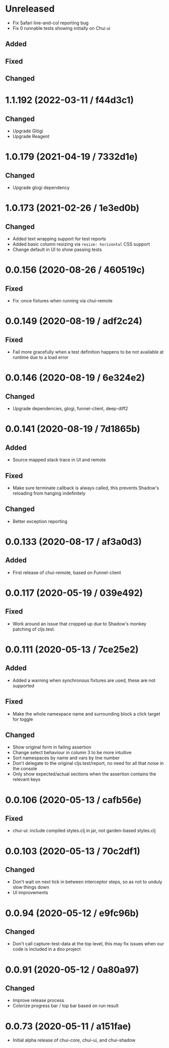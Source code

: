 # Unreleased

- Fix Safari line-and-col reporting bug
- Fix 0 runnable tests showing initially on Chui ui

## Added

## Fixed

## Changed

# 1.1.192 (2022-03-11 / f44d3c1)

## Changed

- Upgrade Glögi
- Upgrade Reagent

# 1.0.179 (2021-04-19 / 7332d1e)

## Changed

- Upgrade glogi dependency

# 1.0.173 (2021-02-26 / 1e3ed0b)

## Changed

- Added text wrapping support for test reports
- Added basic column resizing via `resize: horizontal` CSS support
- Change default in UI to show passing tests

# 0.0.156 (2020-08-26 / 460519c)

## Fixed

- Fix :once fixtures when running via chui-remote

# 0.0.149 (2020-08-19 / adf2c24)

## Fixed

- Fail more gracefully when a test definition happens to be not available at
  runtime due to a load error

# 0.0.146 (2020-08-19 / 6e324e2)

## Changed

- Upgrade dependencies, glogi, funnel-client, deep-diff2

# 0.0.141 (2020-08-19 / 7d1865b)

## Added

- Source mapped stack trace in UI and remote

## Fixed

- Make sure terminate callback is always called, this prevents Shadow's
  reloading from hanging indefinitely

## Changed

- Better exception reporting

# 0.0.133 (2020-08-17 / af3a0d3)

## Added

- First release of chui-remote, based on Funnel-client

# 0.0.117 (2020-05-19 / 039e492)

## Fixed

- Work around an issue that cropped up due to Shadow's monkey patching of
  cljs.test.

# 0.0.111 (2020-05-13 / 7ce25e2)

## Added

- Added a warning when synchronous fixtures are used, these are not supported

## Fixed

- Make the whole namespace name and surrounding block a click target for toggle

## Changed

- Show original form in failing assertion
- Change select behaviour in column 3 to be more intuitive
- Sort namespaces by name and vars by line number
- Don't delegate to the original cljs.test/report, no need for all that noise in
  the console
- Only show expected/actual sections when the assertion contains the relevant
  keys

# 0.0.106 (2020-05-13 / cafb56e)

## Fixed

- chui-ui: include compiled styles.clj in jar, not garden-based styles.clj

# 0.0.103 (2020-05-13 / 70c2df1)

## Changed

- Don't wait on next tick in between interceptor steps, so as not to unduly slow
  things down
- UI improvements

# 0.0.94 (2020-05-12 / e9fc96b)

## Changed

- Don't call capture-test-data at the top level, this may fix issues when our
  code is included in a doo project

# 0.0.91 (2020-05-12 / 0a80a97)

## Changed

- Improve release process
- Colorize progress bar / top bar based on run result

# 0.0.73 (2020-05-11 / a151fae)

- Initial alpha release of chui-core, chui-ui, and chui-shadow
